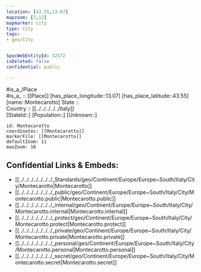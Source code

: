 ```yaml
---
location: [43.55,13.07] 
mapzoom: [7,12] 
mapmarker: city 
type: City
tags:
- geo/City


SpocWebEntityId: 32572
isDeleted: false
confidential: public

---
```

#is_a_/Place  
#is_a_ :: [[Place]] 
[has_place_longitude::13.07] 
[has_place_latitude::43.55] 
[name::Montecarotto] 
State ::  
Country :: [[../../../../../Italy]]  
[StateId::] 
[Population::] 
[Unknown::] 


```leaflet
id: Montecarotto
coordinates: [[Montecarotto]] 
markerFile: [[Montecarotto]] 
defaultZoom: 11 
maxZoom: 18
```


## Confidential Links & Embeds: 
- [[../../../../../../../_Standards/geo/Continent/Europe/Europe~South/Italy/City/Montecarotto|Montecarotto]] 
- [[../../../../../../../_public/geo/Continent/Europe/Europe~South/Italy/City/Montecarotto.public|Montecarotto.public]] 
- [[../../../../../../../_internal/geo/Continent/Europe/Europe~South/Italy/City/Montecarotto.internal|Montecarotto.internal]] 
- [[../../../../../../../_protect/geo/Continent/Europe/Europe~South/Italy/City/Montecarotto.protect|Montecarotto.protect]] 
- [[../../../../../../../_private/geo/Continent/Europe/Europe~South/Italy/City/Montecarotto.private|Montecarotto.private]] 
- [[../../../../../../../_personal/geo/Continent/Europe/Europe~South/Italy/City/Montecarotto.personal|Montecarotto.personal]] 
- [[../../../../../../../_secret/geo/Continent/Europe/Europe~South/Italy/City/Montecarotto.secret|Montecarotto.secret]] 
